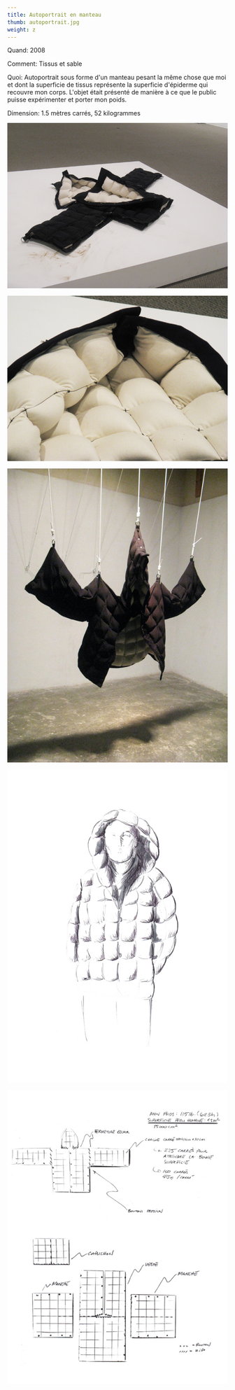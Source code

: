 ```yaml
---
title: Autoportrait en manteau
thumb: autoportrait.jpg
weight: z
---
```


Quand: 2008

Comment: Tissus et sable

Quoi: Autoportrait sous forme d'un manteau pesant la même chose que moi et dont la superficie de tissus représente la superficie d'épiderme qui recouvre mon corps. L'objet était présenté de manière à ce que le public puisse expérimenter et porter mon poids. 

Dimension: 1.5 mètres carrés, 52 kilogrammes

![](/img/manteau-01.jpg)

![](/img/manteau-02.jpg)

![](/img/manteau-03.jpg)

![](/img/manteau-04.jpg)

![](/img/manteau-05.jpg)